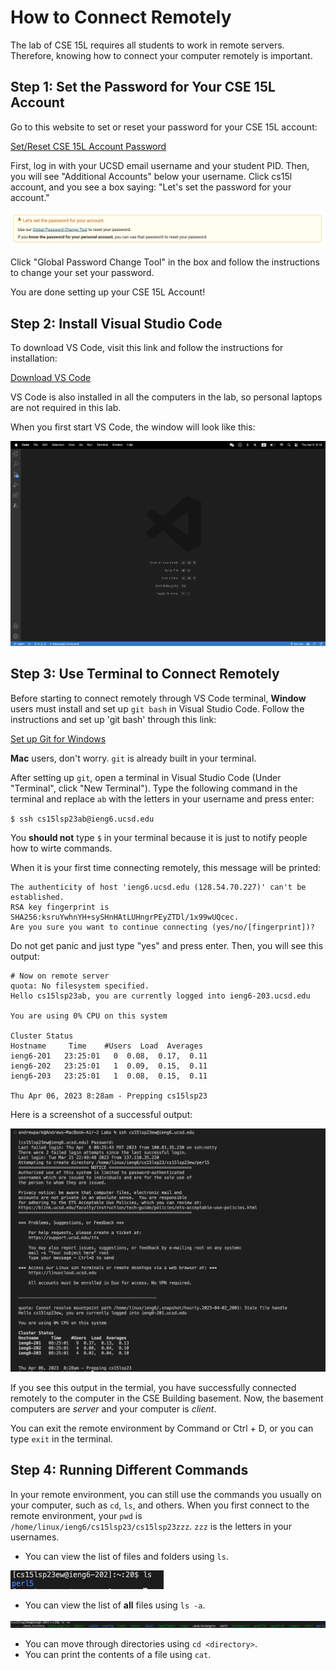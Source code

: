 # How to Connect Remotely
The lab of CSE 15L requires all students to work in remote servers. Therefore, knowing how to connect your computer remotely is important. 
## Step 1: Set the Password for Your CSE 15L Account
Go to this website to set or reset your password for your CSE 15L account: 

[Set/Reset CSE 15L Account Password](https://sdacs.ucsd.edu/~icc/index.php)

First, log in with your UCSD email username and your student PID. Then, you will see "Additional Accounts" below your username. Click cs15l account, and you see a box saying: "Let's set the password for your account."

![Image](ResetPassword.png)

Click "Global Password Change Tool" in the box and follow the instructions to change your set your password. 

You are done setting up your CSE 15L Account!

## Step 2: Install Visual Studio Code
To download VS Code, visit this link and follow the instructions for installation: 

[Download VS Code](https://code.visualstudio.com/download)

VS Code is also installed in all the computers in the lab, so personal laptops are not required in this lab. 

When you first start VS Code, the window will look like this: 


![Image](VSCodeScreen2.png)

## Step 3: Use Terminal to Connect Remotely
Before starting to connect remotely through VS Code terminal, **Window** users must install and set up `git bash` in Visual Studio Code. Follow the instructions and set up 'git bash' through this link: 

[Set up Git for Windows](https://gitforwindows.org/)

**Mac** users, don't worry. `git` is already built in your terminal. 

After setting up `git`, open a terminal in Visual Studio Code (Under "Terminal", click "New Terminal"). Type the following command in the terminal and replace `ab` with the letters in your username and press enter: 

`$ ssh cs15lsp23ab@ieng6.ucsd.edu`

You **should not** type `$` in your terminal because it is just to notify people how to wirte commands. 

When it is your first time connecting remotely, this message will be printed: 
```
The authenticity of host 'ieng6.ucsd.edu (128.54.70.227)' can't be established.
RSA key fingerprint is SHA256:ksruYwhnYH+sySHnHAtLUHngrPEyZTDl/1x99wUQcec.
Are you sure you want to continue connecting (yes/no/[fingerprint])?
```

Do not get panic and just type "yes" and press enter. Then, you will see this output: 
```
# Now on remote server
quota: No filesystem specified.
Hello cs15lsp23ab, you are currently logged into ieng6-203.ucsd.edu

You are using 0% CPU on this system

Cluster Status 
Hostname     Time    #Users  Load  Averages  
ieng6-201   23:25:01   0  0.08,  0.17,  0.11
ieng6-202   23:25:01   1  0.09,  0.15,  0.11
ieng6-203   23:25:01   1  0.08,  0.15,  0.11

Thu Apr 06, 2023 8:28am - Prepping cs15lsp23
```
Here is a screenshot of a successful output: 

![Image](SuccessfulOutput.png)

If you see this output in the termial, you have successfully connected remotely to the computer in the CSE Building basement. Now, the basement computers are _server_ and your computer is _client_. 

You can exit the remote environment by Command or Ctrl + D, or you can type `exit` in the terminal. 

## Step 4: Running Different Commands
In your remote environment, you can still use the commands you usually on your computer, such as `cd`, `ls`, and others. When you first connect to the remote environment, your `pwd` is `/home/linux/ieng6/cs15lsp23/cs15lsp23zzz`. `zzz` is the letters in your usernames.

* You can view the list of files and folders using `ls`.

![Image](ls.png)

* You can view the list of **all** files using `ls -a`.

![Image](ls-a.png)

* You can move through directories using `cd <directory>`.
* You can print the contents of a file using `cat`. 
